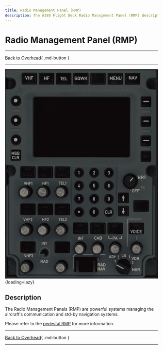 ```yaml
---
title: Radio Management Panel (RMP)
description: The A380 Flight Deck Radio Management Panel (RMP) description.
---
```


# Radio Management Panel (RMP)

---

[Back to Overhead](../overviews/ovhd.md){ .md-button }

---

![Radio Management Panel](../../../assets/a380x-briefing/flight-deck/ovhd/rmp3-panel.png "Radio Management Panel"){loading=lazy}

## Description
The Radio Management Panels (RMP) are powerful systems managing the aircraft's communication and std-by navigation 
systems.

Please refer to the [pedestal RMP](../pedestal/rmp.md) for more information.

---

[Back to Overhead](../overviews/ovhd.md){ .md-button }

--- 
 
